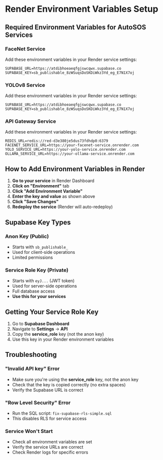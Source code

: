 # Render Environment Variables Setup

## Required Environment Variables for AutoSOS Services

### FaceNet Service
Add these environment variables in your Render service settings:

```
SUPABASE_URL=https://atdibhoeaeqfgjswcqwx.supabase.co
SUPABASE_KEY=sb_publishable_8zWSuqsDoSKDiWkz3Yd_eg_E7N1X7oj
```

### YOLOv8 Service
Add these environment variables in your Render service settings:

```
SUPABASE_URL=https://atdibhoeaeqfgjswcqwx.supabase.co
SUPABASE_KEY=sb_publishable_8zWSuqsDoSKDiWkz3Yd_eg_E7N1X7oj
```

### API Gateway Service
Add these environment variables in your Render service settings:

```
REDIS_URL=redis://red-d3e380je5dus73fdhdp0:6379
FACENET_SERVICE_URL=https://your-facenet-service.onrender.com
YOLO_SERVICE_URL=https://your-yolo-service.onrender.com
OLLAMA_SERVICE_URL=https://your-ollama-service.onrender.com
```

## How to Add Environment Variables in Render

1. **Go to your service** in Render Dashboard
2. **Click on "Environment"** tab
3. **Click "Add Environment Variable"**
4. **Enter the key and value** as shown above
5. **Click "Save Changes"**
6. **Redeploy the service** (Render will auto-redeploy)

## Supabase Key Types

### Anon Key (Public)
- Starts with `sb_publishable_`
- Used for client-side operations
- Limited permissions

### Service Role Key (Private)
- Starts with `eyJ...` (JWT token)
- Used for server-side operations
- Full database access
- **Use this for your services**

## Getting Your Service Role Key

1. Go to **Supabase Dashboard**
2. Navigate to **Settings** → **API**
3. Copy the **service_role** key (not the anon key)
4. Use this key in your Render environment variables

## Troubleshooting

### "Invalid API key" Error
- Make sure you're using the **service_role** key, not the anon key
- Check that the key is copied correctly (no extra spaces)
- Verify the Supabase URL is correct

### "Row Level Security" Error
- Run the SQL script: `fix-supabase-rls-simple.sql`
- This disables RLS for service access

### Service Won't Start
- Check all environment variables are set
- Verify the service URLs are correct
- Check Render logs for specific errors
